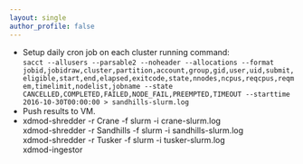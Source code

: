 ```yaml
---
layout: single
author_profile: false
---
```


- Setup daily cron job on each cluster running command:  
`sacct --allusers --parsable2 --noheader --allocations --format jobid,jobidraw,cluster,partition,account,group,gid,user,uid,submit,eligible,start,end,elapsed,exitcode,state,nnodes,ncpus,reqcpus,reqmem,timelimit,nodelist,jobname --state CANCELLED,COMPLETED,FAILED,NODE_FAIL,PREEMPTED,TIMEOUT --starttime 2016-10-30T00:00:00 > sandhills-slurm.log`
- Push results to VM.  
- xdmod-shredder -r Crane -f slurm -i crane-slurm.log  
xdmod-shredder -r Sandhills -f slurm -i sandhills-slurm.log  
xdmod-shredder -r Tusker -f slurm -i tusker-slurm.log  
xdmod-ingestor
